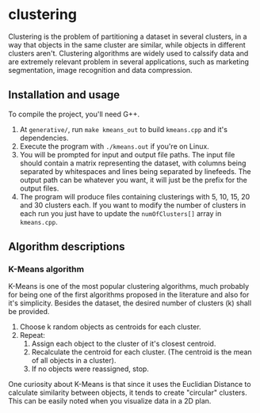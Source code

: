 # clustering

Clustering is the problem of partitioning a dataset in several clusters, in a way that objects in the same cluster are similar, while objects in different clusters aren't. Clustering algorithms are widely used to calssify data and are extremely
relevant  problem in several applications, such as marketing segmentation, image recognition and data compression.  

## Installation and usage 

To compile the project, you'll need G++.

1. At `generative/`, run `make kmeans_out` to build `kmeans.cpp` and it's dependencies.
2. Execute the program with `./kmeans.out` if you're on Linux. 
3. You will be prompted for input and output file paths. The input file should contain a matrix representing the dataset, with columns being separated by whitespaces and lines being separated by linefeeds. The output path can be whatever you want, it will just be the prefix for the output files. 
4. The program will produce files containing clusterings with 5, 10, 15, 20 and 30 clusters each. If you want to modify the number of clusters in each run you just have to update the `numOfClusters[]` array in `kmeans.cpp`. 

## Algorithm descriptions 

### K-Means algorithm 

K-Means is one of the most popular clustering algorithms, much probably for being one of the first algorithms proposed in the literature and also for it's simplicity. Besides the dataset, the desired number of clusters (k) shall be provided. 

1. Choose k random objects as centroids for each cluster. 
2. Repeat:
     1. Assign each object to the cluster of it's closest centroid.
     2. Recalculate the centroid for each cluster. (The centroid is the mean of all objects in a cluster). 
     3. If no objects were reassigned, stop. 
    
One curiosity about K-Means is that since it uses the Euclidian Distance to calculate similarity between objects, it tends to
create "circular" clusters. This can be easily noted when you visualize data in a 2D plan. 
